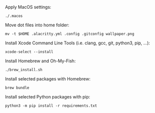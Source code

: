 Apply MacOS settings:
```
./.macos
```

Move dot files into home folder:
```
mv -t $HOME .alacritty.yml .config .gitconfig wallpaper.png
```

Install  Xcode Command Line Tools (i.e. clang, gcc, git, 
python3, pip, ...):

```
xcode-select --install
```

Install Homebrew and Oh-My-Fish:
```
./brew_install.sh
```

Install selected packages with Homebrew:
```
brew bundle
```

Install selected Python packages with pip:
```
python3 -m pip install -r requirements.txt
```
